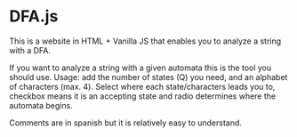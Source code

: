 # DFA.js
This is a website in HTML + Vanilla JS that enables you to analyze a string with a DFA.

If you want to analyze a string with a given automata this is the tool you should use. 
Usage: add the number of states (Q) you need, and an alphabet of characters (max. 4).
Select where each state/characters leads you to, checkbox means it is an accepting state and radio determines where the automata begins.

Comments are in spanish but it is relatively easy to understand.
